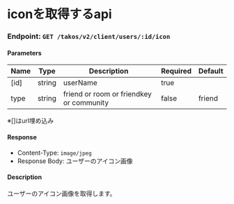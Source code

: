 # iconを取得するapi

### Endpoint: `GET /takos/v2/client/users/:id/icon`

#### Parameters

| Name | Type   | Description                              | Required | Default |
| ---- | ------ | ---------------------------------------- | -------- | ------- |
| [id] | string | userName                                 | true     |         |
| type | string | friend or room or friendkey or community | false    | friend  |

※[]はurl埋め込み

#### Response

- Content-Type: `image/jpeg`
- Response Body: ユーザーのアイコン画像

#### Description

ユーザーのアイコン画像を取得します。

